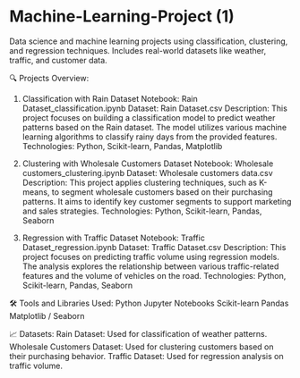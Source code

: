 # Machine-Learning-Project (1)

Data science and machine learning projects using classification, clustering, and regression techniques. Includes real-world datasets like weather, traffic, and customer data.

🔍 Projects Overview:
1. Classification with Rain Dataset
Notebook: Rain Dataset_classification.ipynb
Dataset: Rain Dataset.csv
Description: This project focuses on building a classification model to predict weather patterns based on the Rain dataset. The model utilizes various machine learning algorithms to classify rainy days from the provided features.
Technologies: Python, Scikit-learn, Pandas, Matplotlib

2. Clustering with Wholesale Customers Dataset
Notebook: Wholesale customers_clustering.ipynb
Dataset: Wholesale customers data.csv
Description: This project applies clustering techniques, such as K-means, to segment wholesale customers based on their purchasing patterns. It aims to identify key customer segments to support marketing and sales strategies.
Technologies: Python, Scikit-learn, Pandas, Seaborn

3. Regression with Traffic Dataset
Notebook: Traffic Dataset_regression.ipynb
Dataset: Traffic Dataset.csv
Description: This project focuses on predicting traffic volume using regression models. The analysis explores the relationship between various traffic-related features and the volume of vehicles on the road.
Technologies: Python, Scikit-learn, Pandas, Seaborn

🛠️ Tools and Libraries Used:
Python
Jupyter Notebooks
Scikit-learn
Pandas
Matplotlib / Seaborn

📈 Datasets:
Rain Dataset: Used for classification of weather patterns.
Wholesale Customers Dataset: Used for clustering customers based on their purchasing behavior.
Traffic Dataset: Used for regression analysis on traffic volume.
